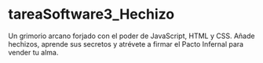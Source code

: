 # tareaSoftware3_Hechizo
Un grimorio arcano forjado con el poder de JavaScript, HTML y CSS. Añade hechizos, aprende sus secretos y atrévete a firmar el Pacto Infernal para vender tu alma. 
